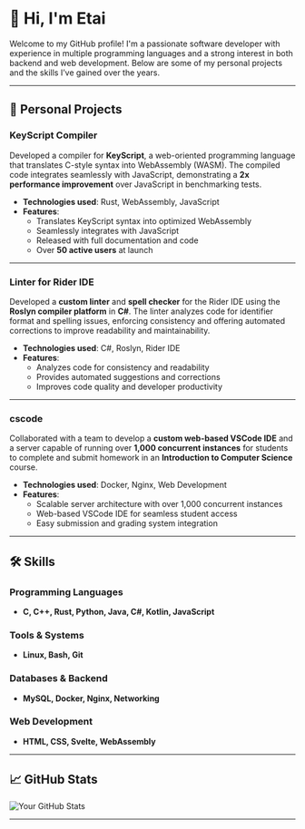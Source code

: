 # 👋 Hi, I'm Etai

Welcome to my GitHub profile! I'm a passionate software developer with experience in multiple programming languages and a strong interest in both backend and web development. Below are some of my personal projects and the skills I’ve gained over the years.

---

## 🚀 Personal Projects

### **KeyScript Compiler**
Developed a compiler for **KeyScript**, a web-oriented programming language that translates C-style syntax into WebAssembly (WASM). The compiled code integrates seamlessly with JavaScript, demonstrating a **2x performance improvement** over JavaScript in benchmarking tests.  
- **Technologies used**: Rust, WebAssembly, JavaScript  
- **Features**:  
  - Translates KeyScript syntax into optimized WebAssembly
  - Seamlessly integrates with JavaScript
  - Released with full documentation and code  
  - Over **50 active users** at launch  

---

### **Linter for Rider IDE**
Developed a **custom linter** and **spell checker** for the Rider IDE using the **Roslyn compiler platform** in **C#**. The linter analyzes code for identifier format and spelling issues, enforcing consistency and offering automated corrections to improve readability and maintainability.  
- **Technologies used**: C#, Roslyn, Rider IDE  
- **Features**:  
  - Analyzes code for consistency and readability
  - Provides automated suggestions and corrections
  - Improves code quality and developer productivity

---

### **cscode**
Collaborated with a team to develop a **custom web-based VSCode IDE** and a server capable of running over **1,000 concurrent instances** for students to complete and submit homework in an **Introduction to Computer Science** course.  
- **Technologies used**: Docker, Nginx, Web Development  
- **Features**:  
  - Scalable server architecture with over 1,000 concurrent instances
  - Web-based VSCode IDE for seamless student access
  - Easy submission and grading system integration  

---

## 🛠 Skills

### Programming Languages
- **C, C++, Rust, Python, Java, C#, Kotlin, JavaScript**

### Tools & Systems
- **Linux, Bash, Git**

### Databases & Backend
- **MySQL, Docker, Nginx, Networking**

### Web Development
- **HTML, CSS, Svelte, WebAssembly**

---

## 📈 GitHub Stats
![Your GitHub Stats](https://github-readme-stats.vercel.app/api?username=yourusername&show_icons=true&count_private=true)

---


